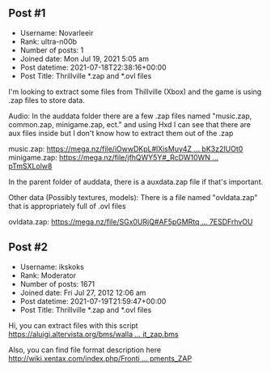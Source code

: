 ## Post #1
- Username: Novarleeir
- Rank: ultra-n00b
- Number of posts: 1
- Joined date: Mon Jul 19, 2021 5:05 am
- Post datetime: 2021-07-18T22:38:16+00:00
- Post Title: Thrillville *.zap and *.ovl files

I'm looking to extract some files from Thillville (Xbox) and the game is using .zap files to store data.

Audio:
In the auddata folder there are a few .zap files named "music.zap, common.zap, minigame.zap, ect." and using Hxd I can see that there are aux files inside but I don't know how to extract them out of the .zap

music.zap: [https://mega.nz/file/iOwwDKpL#lXisMuy4Z ... bK3z2IUOt0](https://mega.nz/file/iOwwDKpL#lXisMuy4ZpY9h_m2MZ4rZ3Rjwba5EfNVCbK3z2IUOt0)
minigame.zap: [https://mega.nz/file/jfhQWY5Y#_RcDW10WN ... pTmSXLolw8](https://mega.nz/file/jfhQWY5Y#_RcDW10WNKOeNCPsgXZCTElSIHGa57ogEpTmSXLolw8)

In the parent folder of auddata, there is a auxdata.zap file if that's important.

Other data (Possibly textures, models):
There is a file named "ovldata.zap" that is appropriately full of .ovl files

ovldata.zap: [https://mega.nz/file/SGx0URjQ#AF5pGMRtq ... 7ESDFrhvOU](https://mega.nz/file/SGx0URjQ#AF5pGMRtqj3f_8oPkVz6_JHTGN4o38hzF7ESDFrhvOU)
## Post #2
- Username: ikskoks
- Rank: Moderator
- Number of posts: 1671
- Joined date: Fri Jul 27, 2012 12:06 am
- Post datetime: 2021-07-19T21:59:47+00:00
- Post Title: Thrillville *.zap and *.ovl files

Hi, you can extract files with this script
[https://aluigi.altervista.org/bms/walla ... it_zap.bms](https://aluigi.altervista.org/bms/wallace_gromit_zap.bms)

Also, you can find file format description here
[http://wiki.xentax.com/index.php/Fronti ... pments_ZAP](http://wiki.xentax.com/index.php/Frontier_Developments_ZAP)
